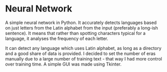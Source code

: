 
# Neural Network

A simple neural network in Python. It accurately detects languages based on just letters from the Latin alphabet from the input (preferably a long-ish sentence). It means that rather than spotting characters typical for a language, it analyses the frequency of each letter.

It can detect any language which uses Latin alphabet, as long as a directory and a good share of data is provided. I decided to set the number of eras manually due to a large number of training text - that way I had more control over training time. A simple GUI was made using Tkinter.
